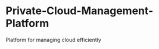 Private-Cloud-Management-Platform
=================================

Platform for managing cloud efficiently
